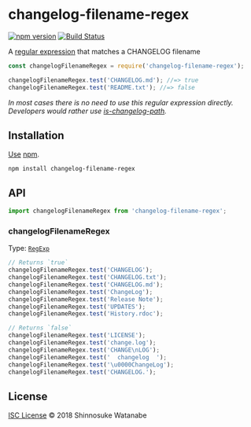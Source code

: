 # changelog-filename-regex

[![npm version](https://img.shields.io/npm/v/changelog-filename-regex.svg)](https://www.npmjs.com/package/changelog-filename-regex)
[![Build Status](https://travis-ci.com/shinnn/changelog-filename-regex.svg?branch=master)](https://travis-ci.com/shinnn/changelog-filename-regex)

A [regular expression](https://developer.mozilla.org/docs/Web/JavaScript/Reference/Global_Objects/RegExp) that matches a CHANGELOG filename

```javascript
const changelogFilenameRegex = require('changelog-filename-regex');

changelogFilenameRegex.test('CHANGELOG.md'); //=> true
changelogFilenameRegex.test('README.txt'); //=> false
```

*In most cases there is no need to use this regular expression directly. Developers would rather use [is-changelog-path](https://github.com/shinnn/is-changelog-path).*

## Installation

[Use](https://docs.npmjs.com/cli/install) [npm](https://docs.npmjs.com/about-npm/).

```
npm install changelog-filename-regex
```

## API

```javascript
import changelogFilenameRegex from 'changelog-filename-regex';
```

### changelogFilenameRegex

Type: [`RegExp`](https://developer.mozilla.org/docs/Web/JavaScript/Reference/Global_Objects/RegExp)

```javascript
// Returns `true`
changelogFilenameRegex.test('CHANGELOG');
changelogFilenameRegex.test('CHANGELOG.txt');
changelogFilenameRegex.test('CHANGELOG.md');
changelogFilenameRegex.test('ChangeLog');
changelogFilenameRegex.test('Release Note');
changelogFilenameRegex.test('UPDATES');
changelogFilenameRegex.test('History.rdoc');

// Returns `false`
changelogFilenameRegex.test('LICENSE');
changelogFilenameRegex.test('change.log');
changelogFilenameRegex.test('CHANGE\nLOG');
changelogFilenameRegex.test('  changelog  ');
changelogFilenameRegex.test('\u0000ChangeLog');
changelogFilenameRegex.test('CHANGELOG.');
```

## License

[ISC License](./LICENSE) © 2018 Shinnosuke Watanabe
